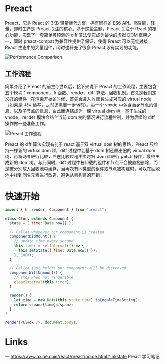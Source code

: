 # Preact

Preact，它是 React 的 3KB 轻量替代方案，拥有同样的 ES6 API。高性能，轻量，即时生产是 Preact 关注的核心。基于这些主题，Preact 关注于 React 的核心功能，实现了一套简单可预测的 diff 算法使它成为最快的虚拟 DOM 框架之一，同时 preact-compat 为兼容性提供了保证，使得 Preact 可以无缝对接 React 生态中的大量组件，同时也补充了很多 Preact 没有实现的功能。

![Performance Comparison](https://assets.ng-tech.icu/item/20230516214017.png)

## 工作流程

简单介绍了 Preact 的前生今世以后，接下来说下 Preact 的工作流程，主要包含五个模块：component、h 函数、render、diff 算法、回收机制。首先是我们定义好的组件，在渲染开始的时候，首先会进入 h 函数生成对应的 virtual node（如果是 JSX 编写，之前还需要一步转码）。每一个 vnode 中包含自身节点的信息，以及子节点的信息，由此而连结成为一棵 virtual dom 树。基于生成的 vnode，render 模块会结合当前 dom 树的情况进行流程控制，并为后续的 diff 操作做一些准备工作。

![Preact 工作流程](https://assets.ng-tech.icu/item/20230516214039.png)

Preact 的 diff 算法实现有别于 react 基于双 virtual dom 树的思路，Preact 只维持一棵新的 virtual dom 树，diff 过程中会基于 dom 树还原出旧的 virtual dom 树，再将两者进行比较，并在比较过程中实时对 dom 树进行 patch 操作，最终生成新的 dom 树。与此同时，diff 过程中被卸载的组件和节点不会被直接删除，而是被分别放入回收池中缓存，当再次有同类型的组件或节点被构建时，可以在回收池中找到同名元素进行改造，避免从零构建的开销。

# 快速开始

```js
import { h, render, Component } from "preact";

class Clock extends Component {
  state = { time: Date.now() };

  // Called whenever our component is created
  componentDidMount() {
    // update time every second
    this.timer = setInterval(() => {
      this.setState({ time: Date.now() });
    }, 1000);
  }

  // Called just before our component will be destroyed
  componentWillUnmount() {
    // stop when not renderable
    clearInterval(this.timer);
  }

  render() {
    let time = new Date(this.state.time).toLocaleTimeString();
    return <span>{time}</span>;
  }
}

render(<Clock />, document.body);
```

# Links

— https://www.axihe.com/react/preact/home.html#linkstate Preact 学习笔记
